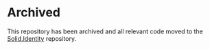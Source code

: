 # Archived
This repository has been archived and all relevant code moved to the [Solid.Identity](https://github.com/SOLIDSoftworks/Solid.Identity) repository.
